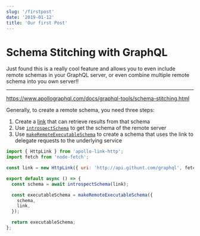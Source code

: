 ```yaml
---
slug: '/firstpost'
date: '2019-01-12'
title: 'Our first Post'
---
```


# Schema Stitching with GraphQL

Just found this is a really cool feature and allows you to even include remote schemas in your GraphQL server, or even combine multiple remote schema into you own server!!

---

https://www.apollographql.com/docs/graphql-tools/schema-stitching.html

Generally, to create a remote schema, you need three steps:

1. Create a [link](https://www.apollographql.com/docs/graphql-tools/remote-schemas.html#link) that can retrieve results from that schema
2. Use [`introspectSchema`](https://www.apollographql.com/docs/graphql-tools/remote-schemas.html#introspectSchema) to get the schema of the remote server
3. Use [`makeRemoteExecutableSchema`](https://www.apollographql.com/docs/graphql-tools/remote-schemas.html#makeRemoteExecutableSchema) to create a schema that uses the link to delegate requests to the underlying service

```js
import { HttpLink } from 'apollo-link-http';
import fetch from 'node-fetch';

const link = new HttpLink({ uri: 'http://api.githunt.com/graphql', fetch });

export default async () => {
  const schema = await introspectSchema(link);

  const executableSchema = makeRemoteExecutableSchema({
    schema,
    link,
  });

  return executableSchema;
};
```
